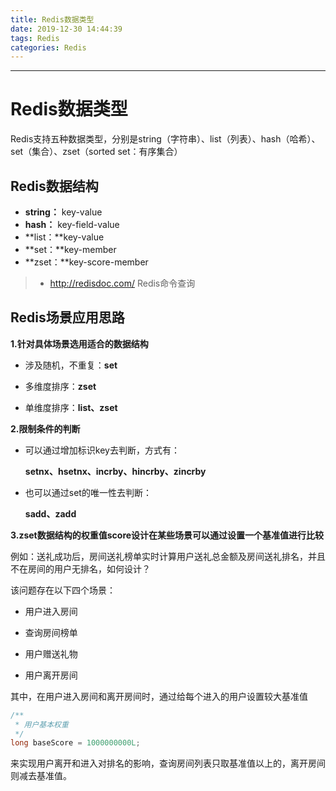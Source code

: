 ```yaml
---
title: Redis数据类型
date: 2019-12-30 14:44:39
tags: Redis
categories: Redis
---
```


---



# Redis数据类型

Redis支持五种数据类型，分别是string（字符串）、list（列表）、hash（哈希）、set（集合）、zset（sorted set：有序集合）

## Redis数据结构
* **string：** key-value
* **hash：** key-field-value
* **list：**key-value
* **set：**key-member
* **zset：**key-score-member

> * http://redisdoc.com/ Redis命令查询

## Redis场景应用思路

**1.针对具体场景选用适合的数据结构**

* 涉及随机，不重复：**set**

* 多维度排序：**zset**

* 单维度排序：**list、zset**

**2.限制条件的判断**

* 可以通过增加标识key去判断，方式有：

  **setnx、hsetnx、incrby、hincrby、zincrby**

* 也可以通过set的唯一性去判断：

  **sadd、zadd**

**3.zset数据结构的权重值score设计在某些场景可以通过设置一个基准值进行比较**

例如：送礼成功后，房间送礼榜单实时计算用户送礼总金额及房间送礼排名，并且不在房间的用户无排名，如何设计？

该问题存在以下四个场景：

* 用户进入房间

* 查询房间榜单

* 用户赠送礼物

* 用户离开房间

其中，在用户进入房间和离开房间时，通过给每个进入的用户设置较大基准值

```java
/**
 * 用户基本权重
 */
long baseScore = 1000000000L;
```

来实现用户离开和进入对排名的影响，查询房间列表只取基准值以上的，离开房间则减去基准值。